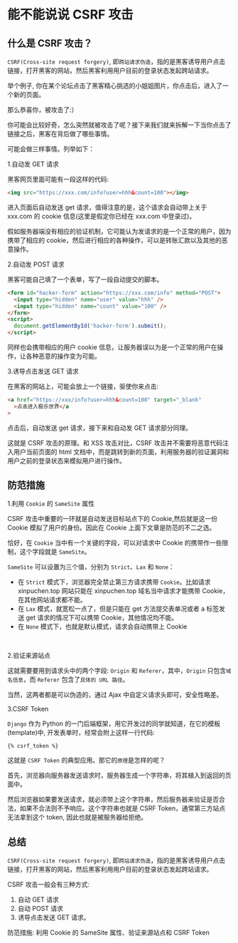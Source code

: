 # 能不能说说 CSRF 攻击

## 什么是 CSRF 攻击？

`CSRF(Cross-site request forgery)`, 即`跨站请求伪造`，指的是黑客诱导用户点击链接，打开黑客的网站，然后黑客利用用户目前的登录状态发起跨站请求。

举个例子, 你在某个论坛点击了黑客精心挑选的小姐姐图片，你点击后，进入了一个新的页面。

那么恭喜你，被攻击了:）

你可能会比较好奇，怎么突然就被攻击了呢？接下来我们就来拆解一下当你点击了链接之后，黑客在背后做了哪些事情。

可能会做三样事情。列举如下：

1.自动发 GET 请求

黑客网页里面可能有一段这样的代码:

```html
<img src="https://xxx.com/info?user=hhh&count=100"></img>
```

进入页面后自动发送 get 请求，值得注意的是，这个请求会自动带上关于 xxx.com 的 cookie 信息(这里是假定你已经在 xxx.com 中登录过)。

假如服务器端没有相应的验证机制，它可能认为发请求的是一个正常的用户，因为携带了相应的 cookie，然后进行相应的各种操作，可以是转账汇款以及其他的恶意操作。

2.自动发 POST 请求

黑客可能自己填了一个表单，写了一段自动提交的脚本。

```html
<form id="hacker-form" action="https://xxx.com/info" method="POST">
  <input type="hidden" name="user" value="hhh" />
  <input type="hidden" name="count" value="100" />
</form>
<script>
  document.getElementById('hacker-form').submit();
</script>
```

同样也会携带相应的用户 cookie 信息，让服务器误以为是一个正常的用户在操作，让各种恶意的操作变为可能。

3.诱导点击发送 GET 请求

在黑客的网站上，可能会放上一个链接，驱使你来点击:

```html
<a href="https://xxx/info?user=hhh&count=100" target="_blank"
  >点击进入极乐世界</a
>
```

点击后，自动发送 get 请求，接下来和自动发 GET 请求部分同理。

这就是 CSRF 攻击的原理。和 XSS 攻击对比，CSRF 攻击并不需要将恶意代码注入用户当前页面的 html 文档中，而是跳转到新的页面，利用服务器的验证漏洞和用户之前的登录状态来模拟用户进行操作。

## 防范措施

1.利用 `Cookie` 的 `SameSite` 属性

CSRF 攻击中重要的一环就是自动发送目标站点下的 Cookie,然后就是这一份 Cookie 模拟了用户的身份。因此在 Cookie 上面下文章是防范的不二之选。

恰好，在 `Cookie` 当中有一个关键的字段，可以对请求中 Cookie 的携带作一些限制，这个字段就是 `SameSite`。

`SameSite` 可以设置为三个值，分别为 `Strict`、`Lax` 和 `None`：

- 在 `Strict` 模式下，浏览器完全禁止第三方请求携带 `Cookie`。比如请求 xinpuchen.top 网站只能在 xinpuchen.top 域名当中请求才能携带 Cookie，在其他网站请求都不能。
- 在 `Lax` 模式，就宽松一点了，但是只能在 get 方法提交表单况或者 a 标签发送 get 请求的情况下可以携带 Cookie，其他情况均不能。
- 在 `None` 模式下，也就是默认模式，请求会自动携带上 Cookie

<br>

2.验证来源站点

这就需要要用到请求头中的两个字段: `Origin` 和 `Referer`，其中，`Origin` 只包含`域名信息`，而 `Referer` 包含了`具体的 URL 路径`。

当然，这两者都是可以伪造的，通过 Ajax 中自定义请求头即可，安全性略差。

3.CSRF Token

`Django` 作为 Python 的一门后端框架，用它开发过的同学就知道，在它的模板(template)中, 开发表单时，经常会附上这样一行代码:

```
{% csrf_token %}
```

这就是 `CSRF Token` 的典型应用。那它的`原理`是怎样的呢？

首先，浏览器向服务器发送请求时，服务器生成一个字符串，将其植入到返回的页面中。

然后浏览器如果要发送请求，就必须带上这个字符串，然后服务器来验证是否合法，如果不合法则不予响应。这个字符串也就是 CSRF Token，通常第三方站点无法拿到这个 token, 因此也就是被服务器给拒绝。

## 总结

`CSRF(Cross-site request forgery)`, 即`跨站请求伪造`，指的是黑客诱导用户点击链接，打开黑客的网站，然后黑客利用用户目前的登录状态发起跨站请求。

CSRF 攻击一般会有三种方式:

1. 自动 GET 请求
2. 自动 POST 请求
3. 诱导点击发送 GET 请求。

防范措施: 利用 Cookie 的 SameSite 属性、验证来源站点和 CSRF Token
